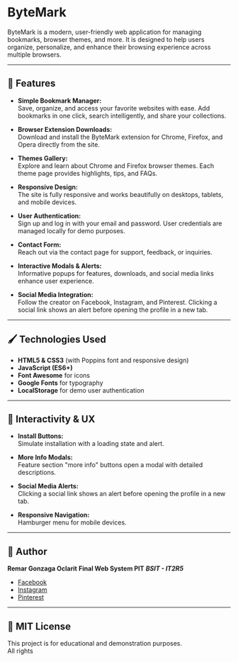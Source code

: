 # ByteMark

ByteMark is a modern, user-friendly web application for managing bookmarks, browser themes, and more. It is designed to help users organize, personalize, and enhance their browsing experience across multiple browsers.

---

## 🌟 Features

- **Simple Bookmark Manager:**  
  Save, organize, and access your favorite websites with ease. Add bookmarks in one click, search intelligently, and share your collections.

- **Browser Extension Downloads:**  
  Download and install the ByteMark extension for Chrome, Firefox, and Opera directly from the site.

- **Themes Gallery:**  
  Explore and learn about Chrome and Firefox browser themes. Each theme page provides highlights, tips, and FAQs.

- **Responsive Design:**  
  The site is fully responsive and works beautifully on desktops, tablets, and mobile devices.

- **User Authentication:**  
  Sign up and log in with your email and password. User credentials are managed locally for demo purposes.

- **Contact Form:**  
  Reach out via the contact page for support, feedback, or inquiries.

- **Interactive Modals & Alerts:**  
  Informative popups for features, downloads, and social media links enhance user experience.

- **Social Media Integration:**  
  Follow the creator on Facebook, Instagram, and Pinterest. Clicking a social link shows an alert before opening the profile in a new tab.

---

## 🖌️ Technologies Used

- **HTML5 & CSS3** (with Poppins font and responsive design)
- **JavaScript (ES6+)**
- **Font Awesome** for icons
- **Google Fonts** for typography
- **LocalStorage** for demo user authentication

---

## 🚀 Interactivity & UX

- **Install Buttons:**  
  Simulate installation with a loading state and alert.

- **More Info Modals:**  
  Feature section "more info" buttons open a modal with detailed descriptions.

- **Social Media Alerts:**  
  Clicking a social link shows an alert before opening the profile in a new tab.

- **Responsive Navigation:**  
  Hamburger menu for mobile devices.

---

## 👤 Author

**Remar Gonzaga Oclarit**
**Final Web System PIT**
***BSIT - IT2R5***

- [Facebook](https://www.facebook.com/mar.374322/)
- [Instagram](https://www.instagram.com/lluv.ramiruuu?igsh=ZnZqYXUyNm9qN25p)
- [Pinterest](https://pin.it/4khTJfOYG)

---

## 📢 MIT License

This project is for educational and demonstration purposes.  
All rights